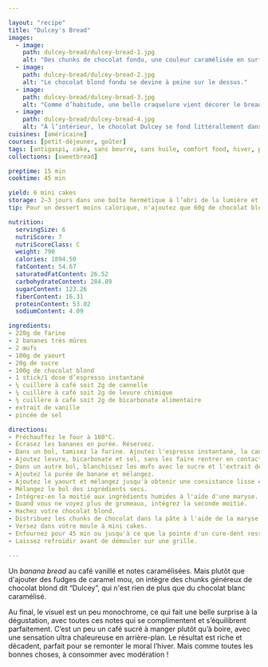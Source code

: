 ```yaml
---

layout: "recipe"
title: "Dulcey's Bread"
images:
  - image:
    path: dulcey-bread/dulcey-bread-1.jpg
    alt: "Des chunks de chocolat fondu, une couleur caramélisée en surface et à l’intérieur. Aucun doute, ce bread est chaleureux."
  - image:
    path: dulcey-bread/dulcey-bread-2.jpg
    alt: "Le chocolat blond fondu se devine à peine sur le dessus."
  - image:
    path: dulcey-bread/dulcey-bread-3.jpg
    alt: "Comme d’habitude, une belle craquelure vient décorer le bread."
  - image:
    path: dulcey-bread/dulcey-bread-4.jpg
    alt: "À l’intérieur, le chocolat Dulcey se fond littérallement dans la mie."
cuisines: [américaine]
courses: [petit-déjeuner, goûter]
tags: [antigaspi, cake, sans beurre, sans huile, comfort food, hiver, petit format]
collections: [sweetbread]

preptime: 15 min
cooktime: 45 min

yield: 6 mini cakes
storage: 2–3 jours dans une boîte hermétique à l’abri de la lumière et de la chaleur. 5 jours au frigo. 2 mois au congélateur.
tip: Pour un dessert moins calorique, n'ajoutez que 60g de chocolat blond pour réduire la quantité de matière grasses et de sucre. 

nutrition:
  servingSize: 6
  nutriScore: 7
  nutriScoreClass: C
  weight: 790
  calories: 1894.50
  fatContent: 54.67
  saturatedFatContent: 26.52
  carbohydrateContent: 284.89
  sugarContent: 123.26
  fiberContent: 16.31
  proteinContent: 53.02
  sodiumContent: 4.09

ingredients:
- 220g de farine
- 2 bananes très mûres
- 2 œufs
- 100g de yaourt
- 20g de sucre
- 100g de chocolat blond
- 1 stick/1 dose d’espresso instantané
- ¼ cuillère à café soit 2g de cannelle
- ¼ cuillère à café soit 2g de levure chimique
- ¼ cuillère à café soit 2g de bicarbonate alimentaire
- extrait de vanille
- pincée de sel

directions:
- Préchauffez le four à 180°C.
- Écrasez les bananes en purée. Réservez.
- Dans un bol, tamisez la farine. Ajoutez l'espresso instantané, la cannelle, et mélangez. 
- Ajoutez levure, bicarbonate et sel, sans les faire rentrer en contact. 
- Dans un autre bol, blanchissez les œufs avec le sucre et l'extrait de vanille.
- Ajoutez la purée de banane et mélangez. 
- Ajoutez le yaourt et mélangez jusqu'à obtenir une consistance lisse et homogène.
- Mélangez le bol des ingrédients secs. 
- Intégrez-en la moitié aux ingrédients humides à l'aide d'une maryse. 
- Quand vous ne voyez plus de grumeaux, intégrez la seconde moitié. 
- Hachez votre chocolat blond. 
- Distribuez les chunks de chocolat dans la pâte à l'aide de la maryse. 
- Versez dans votre moule à mini cakes. 
- Enfournez pour 45 min ou jusqu'à ce que la pointe d'un cure-dent ressorte quasiment sèche. 
- Laissez refroidir avant de démouler sur une grille. 

---
```


Un <i lang="en">banana bread</i> au café vanillé et notes caramélisées. Mais plutôt que d'ajouter des fudges de caramel mou, on intègre des chunks généreux de chocolat blond dit “Dulcey”, qui n'est rien de plus que du chocolat blanc caramélisé. 

Au final, le visuel est un peu monochrome, ce qui fait une belle surprise à la dégustation, avec toutes ces notes qui se complimentent et s’équilibrent parfaitement. C’est un peu un café sucré à manger plutôt qu’à boire, avec une sensation ultra chaleureuse en arrière-plan. Le résultat est riche et décadent, parfait pour se remonter le moral l’hiver. Mais comme toutes les bonnes choses, à consommer avec modération&nbsp;!